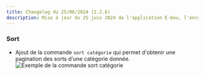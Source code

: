 ```yaml
---
title: Changelog du 25/06/2024 (2.2.6)
description: Mise à jour du 25 juin 2024 de l'application E-bou, l'encyclopédie DOFUS la plus complète sur Discord.
---
```

### Sort
- Ajout de la commande `sort catégorie` qui permet d'obtenir une pagination des sorts d'une catégorie donnée.![Exemple de la commande sort catégorie](https://faareoh.fr/cdn/kLjQQrejbE.gif)